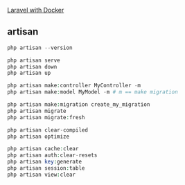 [Laravel with Docker](https://laravel.com/docs/9.x/sail)

## artisan
```php
php artisan --version

php artisan serve
php artisan down
php artisan up

php artisan make:controller MyController -m
php artisan make:model MyModel -m # m == make migration

php artisan make:migration create_my_migration
php artisan migrate
php artisan migrate:fresh

php artisan clear-compiled
php artisan optimize

php artisan cache:clear
php artisan auth:clear-resets
php artisan key:generate
php artisan session:table
php artisan view:clear
```


## 
```php

```


## 
```php

```


## 
```php

```


## 
```php

```


## 
```php

```


## 
```php

```


## 
```php

```


## 
```php

```

